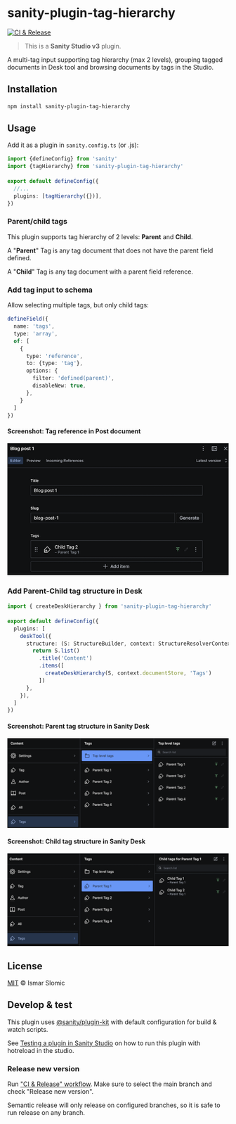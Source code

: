 # sanity-plugin-tag-hierarchy

[![CI & Release](https://github.com/ismarslomic/sanity-plugin-tag-hierarchy/actions/workflows/main.yml/badge.svg)](https://github.com/ismarslomic/sanity-plugin-tag-hierarchy/actions/workflows/main.yml)
> This is a **Sanity Studio v3** plugin.

A multi-tag input supporting tag hierarchy (max 2 levels), grouping tagged documents in Desk tool and browsing documents by tags in the Studio.

## Installation

```sh
npm install sanity-plugin-tag-hierarchy
```

## Usage

Add it as a plugin in `sanity.config.ts` (or .js):

```ts
import {defineConfig} from 'sanity'
import {tagHierarchy} from 'sanity-plugin-tag-hierarchy'

export default defineConfig({
  //...
  plugins: [tagHierarchy({})],
})
```

### Parent/child tags
This plugin supports tag hierarchy of 2 levels: **Parent** and **Child**.

A "**Parent**" Tag is any tag document that does not have the parent field defined.

A "**Child**" Tag is any tag document with a parent field reference.

### Add tag input to schema
Allow selecting multiple tags, but only child tags:
```ts
defineField({
  name: 'tags',
  type: 'array',
  of: [
    {
      type: 'reference',
      to: {type: 'tag'},
      options: {
        filter: 'defined(parent)',
        disableNew: true,
      },
    }
  ]
})
```
#### Screenshot: Tag reference in Post document
![tag-reference.png](doc/tag-reference.png)

### Add Parent-Child tag structure in Desk
```ts
import { createDeskHierarchy } from 'sanity-plugin-tag-hierarchy'

export default defineConfig({
  plugins: [
    deskTool({
      structure: (S: StructureBuilder, context: StructureResolverContext) => {
        return S.list()
          .title('Content')
          .items([
            createDeskHierarchy(S, context.documentStore, 'Tags')
          ])
      },
    }),
  ]
})
```

#### Screenshot: Parent tag structure in Sanity Desk
![tag-reference.png](doc/parent-tag-structure.png)

#### Screenshot: Child tag structure in Sanity Desk
![tag-reference.png](doc/child-tag-structure.png)

## License

[MIT](LICENSE) © Ismar Slomic

## Develop & test

This plugin uses [@sanity/plugin-kit](https://github.com/sanity-io/plugin-kit)
with default configuration for build & watch scripts.

See [Testing a plugin in Sanity Studio](https://github.com/sanity-io/plugin-kit#testing-a-plugin-in-sanity-studio)
on how to run this plugin with hotreload in the studio.


### Release new version

Run ["CI & Release" workflow](https://github.com/ismarslomic/sanity-plugin-tag-hierarchy/actions/workflows/main.yml).
Make sure to select the main branch and check "Release new version".

Semantic release will only release on configured branches, so it is safe to run release on any branch.

